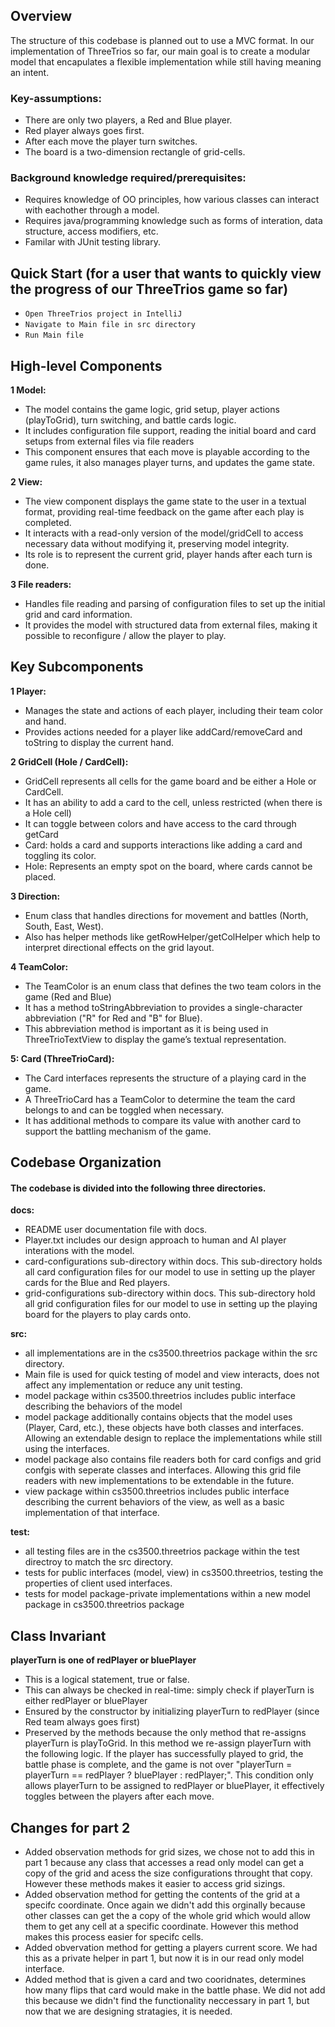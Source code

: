 ## Overview

The structure of this codebase is planned out to use a MVC format. 
In our implementation of ThreeTrios so far, our main goal is to create a modular model 
that encapulates a flexible implementation while still having meaning an intent. 


### Key-assumptions:
* There are only two players, a Red and Blue player. 
* Red player always goes first.
* After each move the player turn switches.
* The board is a two-dimension rectangle of grid-cells.

### Background knowledge required/prerequisites: 
* Requires knowledge of OO principles, how various classes can interact with eachother through a model. 
* Requires java/programming knowledge such as forms of interation, data structure, access modifiers, etc. 
* Familar with JUnit testing library. 

## Quick Start (for a user that wants to quickly view the progress of our ThreeTrios game so far)
* ```Open ThreeTrios project in IntelliJ```
* ```Navigate to Main file in src directory```
* ```Run Main file```


## High-level Components
**1 Model:**
* The model contains the game logic, grid setup, player actions (playToGrid), turn switching, and battle cards logic.
* It includes configuration file support, reading the initial board and card setups from external files via file readers
* This component ensures that each move is playable according to the game rules, it also manages player turns, and updates the game state.

**2 View:**
* The view component displays the game state to the user in a textual format, providing real-time feedback on the game after each play is completed.
* It interacts with a read-only version of the model/gridCell to access necessary data without modifying it, preserving model integrity.
* Its role is to represent the current grid, player hands after each turn is done. 

**3 File readers:**
* Handles file reading and parsing of configuration files to set up the initial grid and card information.
* It provides the model with structured data from external files, making it possible to reconfigure / allow the player to play.

## Key Subcomponents

**1 Player:**

* Manages the state and actions of each player, including their team color and hand.
* Provides actions needed for a player like addCard/removeCard and toString to display the current hand.

**2 GridCell (Hole / CardCell):**
* GridCell represents all cells for the game board and be either a Hole or CardCell.
* It has an ability to add a card to the cell, unless restricted (when there is a Hole cell)
* It can toggle between colors and have access to the card through getCard 
* Card: holds a card and supports interactions like adding a card and toggling its color. 
* Hole: Represents an empty spot on the board, where cards cannot be placed.

**3 Direction:**
* Enum class that handles directions for movement and battles (North, South, East, West).
* Also has helper methods like getRowHelper/getColHelper which help to interpret directional effects on the grid layout.

**4 TeamColor:**
* The TeamColor is an enum class that defines the two team colors in the game (Red and Blue)
* It has a method toStringAbbreviation to provides a single-character abbreviation ("R" for Red and "B" for Blue).
* This abbreviation method is important as it is being used in ThreeTrioTextView to display the game’s textual representation.

**5: Card (ThreeTrioCard):**
* The Card interfaces represents the structure of a playing card in the game.
* A ThreeTrioCard has a TeamColor to determine the team the card belongs to and can be toggled when necessary. 
* It has additional methods to compare its value with another card to support the battling mechanism of the game.

## Codebase Organization

#### The codebase is divided into the following three directories.

**docs:** 
* README user documentation file with docs. 
* Player.txt includes our design approach to human and AI player interations with the model. 
* card-configurations sub-directory within docs. This sub-directory holds all card configuration files for our 
model to use in setting up the player cards for the Blue and Red players. 
* grid-configurations sub-directory within docs. This sub-directory hold all grid configuration files 
for our model to use in setting up the playing board for the players to play cards onto. 
  
**src:** 
* all implementations are in the cs3500.threetrios package within the src directory. 
* Main file is used for quick testing of model and view interacts, does not affect any implementation or reduce any unit testing. 
* model package within cs3500.threetrios includes public interface describing the behaviors of the model
* model package additionally contains objects that the model uses (Player, Card, etc.), these objects have both classes and interfaces. Allowing an extendable design to replace the implementations while still using the interfaces. 
* model package also contains file readers both for card configs and grid confgis with seperate classes and interfaces. Allowing this grid file readers with new implementations to be extendable in the future.
* view package within cs3500.threetrios includes public interface describing the current behaviors of the view, as well as a basic implementation of that interface. 

**test:** 
* all testing files are in the cs3500.threetrios package within the test directroy to match the src directory. 
* tests for public interfaces (model, view) in cs3500.threetrios, testing the properties of client used interfaces. 
* tests for model package-private implementations within a new model package in cs3500.threetrios package

## Class Invariant
**playerTurn is one of redPlayer or bluePlayer**
* This is a logical statement, true or false.
* This can always be checked in real-time: simply check if playerTurn is either redPlayer or bluePlayer
* Ensured by the constructor by initializing playerTurn to redPlayer (since Red team always goes first)
* Preserved by the methods because the only method that re-assigns playerTurn is playToGrid. In this method we re-assign playerTurn with the following logic. 
If the player has successfully played to grid, the battle phase is complete, and the game is not over "playerTurn = playerTurn == redPlayer ? bluePlayer : redPlayer;". 
This condition only allows playerTurn to be assigned to redPlayer or bluePlayer, it effectively toggles between the players after each move. 

## Changes for part 2
* Added observation methods for grid sizes, we chose not to add this in part 1 because any class that accesses a read only model can
get a copy of the grid and acess the size configurations throught that copy. However these methods makes it easier to access grid sizings. 
* Added observation method for getting the contents of the grid at a specifc coordinate. Once again we didn't add this orginally because
other classes can get the a copy of the whole grid which would allow them to get any cell at a specific coordinate. However this method makes 
this process easier for specifc cells. 
* Added obvervation method for getting a players current score. We had this as a private helper in part 1, but now it is 
in our read only model interface. 
* Added method that is given a card and two cooridnates, determines how many flips that card would make
in the battle phase. We did not add this because we didn't find the functionality neccessary in part 1, but now that we are designing
stratagies, it is needed. 